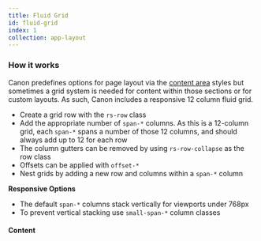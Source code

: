 ```yaml
---
title: Fluid Grid
id: fluid-grid
index: 1
collection: app-layout
---
```

<div class="row">
  <div class="col-md-3">
    <h3>How it works</h3>
    <p>Canon predefines options for page layout via the <a href="#content-area">content area</a> styles but sometimes a grid system is needed for content within those sections or for custom layouts. As such, Canon includes a responsive 12 column fluid grid.</p>
    <ul>
      <li>Create a grid row with the <code>rs-row</code> class</li>
      <li>Add the appropriate number of <code>span-*</code> columns. As this is a 12-column grid, each <code>span-*</code> spans a number of those 12 columns, and should always add up to 12 for each row</li>
      <li>The column gutters can be removed by using <code>rs-row-collapse</code> as the row class</li>
      <li>Offsets can be applied with <code>offset-*</code></li>
      <li>Nest grids by adding a new row and columns within a <code>span-*</code> column</li>
    </ul>
    <p><b>Responsive Options</b></p>
    <ul>
      <li>The default <code>span-*</code> columns stack vertically for viewports under 768px</li>
      <li>To prevent vertical stacking use <code>small-span-*</code> column classes</li>
    </ul>
  </div>
  <div class="col-md-9">
    <h4>Content</h4>
  </div>
</div>